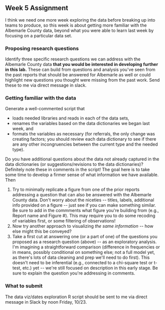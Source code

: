 ## Week 5 Assignment

I think we need one more week exploring the data before breaking up into teams to produce, so this week is about getting more familiar with the Albemarle County data, beyond what you were able to learn last week by focusing on a particular data set.

### Proposing research questions

Identify three specific research questions we can address with the Albemarle County data **that you would be interested in developing further in this lab.** These can build from questions and analysis you've seen from the past reports that should be answered for Albemarle as well or could highlight new questions you thought were missing from the past work. Send these to me via direct message in slack.

### Getting familiar with the data

Generate a well-commented script that 

* loads needed libraries and reads in each of the data sets, 
* renames the variables based on the data dictionaries we began last week, and 
* formats the variables as necessary (for referrals, the only change was creating factors; you should review each data dictionary to see if there are any other incongruencies between the current type and the needed type).

Do you have additional questions about the data not already captured in the data dictionaries (or suggestions/revisions to the data dictionaries)? Definitely note these in comments in the script! The goal here is to take some time to develop a firmer sense of what information we have available. Then

1. Try to minimally replicate a figure from one of the prior reports addressing a question that can also be answered with the Albemarle County data. Don't worry about the niceties -- titles, labels, additional info provided on a figure -- just see if you can make something similar. Be sure to add in the commments what figure you're building from (e.g., Report name and Figure #). This may require you to do some recoding of variables first, or some filtering of observations!
2. Now try another approach to visualizing *the same information* -- how else might this be conveyed?
3. Take a first cut at answering one (or a part of one) of the questions you proposed as a research question (above) -- as an exploratory analysis. I'm imagining a straightforward comparison (difference in frequencies or in means, possibly conditional on something else; not a full model yet, as there's lots of data cleaning and prep we'll need to do first). This doesn't need to be inferential (e.g., connected to a chi-square test or t-test, etc.) yet -- we're still focused on description in this early stage. Be sure to explain the question you're addressing in comments.

### What to submit
The data viz/dates exploration R script should be sent to me via direct message in Slack by noon Friday, 10/23.
